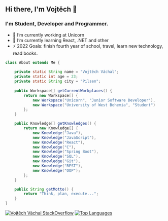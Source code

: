 ## Hi there, I'm Vojtěch 👋

### I'm Student, Developer and Programmer.

- 🔭 I’m currently working at Unicorn
- 🌱 I’m currently learning React, .NET and other
- ⚡ 2022 Goals: finish fourth year of school, travel, learn new technology, read books.

```java
class About extends Me {
    
    private static String name = "Vojtěch Váchal";
    private static int age = 23;
    private static String city = "Pilsen";
    
    public Workspace[] getCurrentWorkplaces() {
        return new Workspace[] {
            new Workspace("Unicorn", "Junior Software Developer"),
            new Workspace("University of West Bohemia", "Student")
        };
    }

    public Knowledge[] getKnowledges() {
        return new Knowledge[] {
            new Knowledge("Java"),
            new Knowledge("JavaScript"),
            new Knowledge("React"),
            new Knowledge("C"),
            new Knowledge("Spring Boot"),
            new Knowledge("SQL"),
            new Knowledge("Git"),
            new Knowledge("REST"),
            new Knowledge("OOP");
        };
    }

    public String getMotto() {
        return "Think, plan, execute...";
    }
}
```
[![Vojtěch Váchal StackOverflow](https://github-readme-stackoverflow.vercel.app/?userID=18129429&theme=dark)](https://stackoverflow.com/users/18129429/vachalvo)
[![Top Languages](https://github-readme-stats.vercel.app/api/top-langs/?username=vachalvo)](https://github.com/vachalvo/github-readme-stats)

